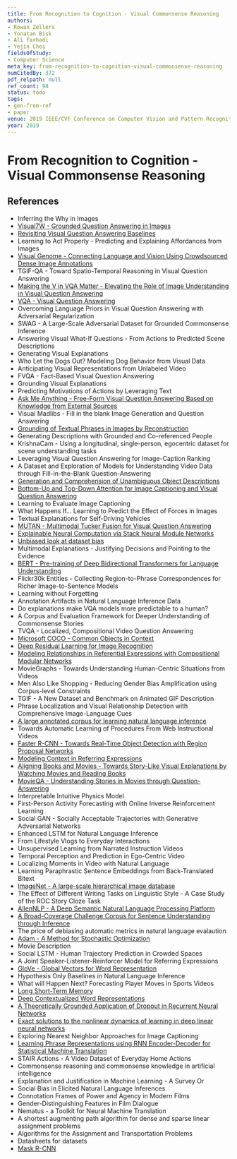 ```yaml
---
title: From Recognition to Cognition - Visual Commonsense Reasoning
authors:
- Rowan Zellers
- Yonatan Bisk
- Ali Farhadi
- Yejin Choi
fieldsOfStudy:
- Computer Science
meta_key: from-recognition-to-cognition-visual-commonsense-reasoning
numCitedBy: 372
pdf_relpath: null
ref_count: 98
status: todo
tags:
- gen-from-ref
- paper
venue: 2019 IEEE/CVF Conference on Computer Vision and Pattern Recognition (CVPR)
year: 2019
---
```


# From Recognition to Cognition - Visual Commonsense Reasoning

## References

- Inferring the Why in Images
- [Visual7W - Grounded Question Answering in Images](./visual7w-grounded-question-answering-in-images.md)
- [Revisiting Visual Question Answering Baselines](./revisiting-visual-question-answering-baselines.md)
- Learning to Act Properly - Predicting and Explaining Affordances from Images
- [Visual Genome - Connecting Language and Vision Using Crowdsourced Dense Image Annotations](./visual-genome-connecting-language-and-vision-using-crowdsourced-dense-image-annotations.md)
- TGIF-QA - Toward Spatio-Temporal Reasoning in Visual Question Answering
- [Making the V in VQA Matter - Elevating the Role of Image Understanding in Visual Question Answering](./making-the-v-in-vqa-matter-elevating-the-role-of-image-understanding-in-visual-question-answering.md)
- [VQA - Visual Question Answering](./vqa-visual-question-answering.md)
- Overcoming Language Priors in Visual Question Answering with Adversarial Regularization
- SWAG - A Large-Scale Adversarial Dataset for Grounded Commonsense Inference
- Answering Visual What-If Questions - From Actions to Predicted Scene Descriptions
- Generating Visual Explanations
- Who Let the Dogs Out? Modeling Dog Behavior from Visual Data
- Anticipating Visual Representations from Unlabeled Video
- FVQA - Fact-Based Visual Question Answering
- Grounding Visual Explanations
- Predicting Motivations of Actions by Leveraging Text
- [Ask Me Anything - Free-Form Visual Question Answering Based on Knowledge from External Sources](./ask-me-anything-free-form-visual-question-answering-based-on-knowledge-from-external-sources.md)
- Visual Madlibs - Fill in the blank Image Generation and Question Answering
- [Grounding of Textual Phrases in Images by Reconstruction](./grounding-of-textual-phrases-in-images-by-reconstruction.md)
- Generating Descriptions with Grounded and Co-referenced People
- KrishnaCam - Using a longitudinal, single-person, egocentric dataset for scene understanding tasks
- Leveraging Visual Question Answering for Image-Caption Ranking
- A Dataset and Exploration of Models for Understanding Video Data through Fill-in-the-Blank Question-Answering
- [Generation and Comprehension of Unambiguous Object Descriptions](./generation-and-comprehension-of-unambiguous-object-descriptions.md)
- [Bottom-Up and Top-Down Attention for Image Captioning and Visual Question Answering](./bottom-up-and-top-down-attention-for-image-captioning-and-visual-question-answering.md)
- Learning to Evaluate Image Captioning
- What Happens If... Learning to Predict the Effect of Forces in Images
- Textual Explanations for Self-Driving Vehicles
- [MUTAN - Multimodal Tucker Fusion for Visual Question Answering](./mutan-multimodal-tucker-fusion-for-visual-question-answering.md)
- [Explainable Neural Computation via Stack Neural Module Networks](./explainable-neural-computation-via-stack-neural-module-networks.md)
- [Unbiased look at dataset bias](./unbiased-look-at-dataset-bias.md)
- Multimodal Explanations - Justifying Decisions and Pointing to the Evidence
- [BERT - Pre-training of Deep Bidirectional Transformers for Language Understanding](./bert-pre-training-of-deep-bidirectional-transformers-for-language-understanding.md)
- Flickr30k Entities - Collecting Region-to-Phrase Correspondences for Richer Image-to-Sentence Models
- Learning without Forgetting
- Annotation Artifacts in Natural Language Inference Data
- Do explanations make VQA models more predictable to a human?
- A Corpus and Evaluation Framework for Deeper Understanding of Commonsense Stories
- TVQA - Localized, Compositional Video Question Answering
- [Microsoft COCO - Common Objects in Context](./microsoft-coco-common-objects-in-context.md)
- [Deep Residual Learning for Image Recognition](./deep-residual-learning-for-image-recognition.md)
- [Modeling Relationships in Referential Expressions with Compositional Modular Networks](./modeling-relationships-in-referential-expressions-with-compositional-modular-networks.md)
- MovieGraphs - Towards Understanding Human-Centric Situations from Videos
- Men Also Like Shopping - Reducing Gender Bias Amplification using Corpus-level Constraints
- TGIF - A New Dataset and Benchmark on Animated GIF Description
- Phrase Localization and Visual Relationship Detection with Comprehensive Image-Language Cues
- [A large annotated corpus for learning natural language inference](./a-large-annotated-corpus-for-learning-natural-language-inference.md)
- Towards Automatic Learning of Procedures From Web Instructional Videos
- [Faster R-CNN - Towards Real-Time Object Detection with Region Proposal Networks](./faster-r-cnn-towards-real-time-object-detection-with-region-proposal-networks.md)
- [Modeling Context in Referring Expressions](./modeling-context-in-referring-expressions.md)
- [Aligning Books and Movies - Towards Story-Like Visual Explanations by Watching Movies and Reading Books](./aligning-books-and-movies-towards-story-like-visual-explanations-by-watching-movies-and-reading-books.md)
- [MovieQA - Understanding Stories in Movies through Question-Answering](./movieqa-understanding-stories-in-movies-through-question-answering.md)
- Interpretable Intuitive Physics Model
- First-Person Activity Forecasting with Online Inverse Reinforcement Learning
- Social GAN - Socially Acceptable Trajectories with Generative Adversarial Networks
- Enhanced LSTM for Natural Language Inference
- From Lifestyle Vlogs to Everyday Interactions
- Unsupervised Learning from Narrated Instruction Videos
- Temporal Perception and Prediction in Ego-Centric Video
- Localizing Moments in Video with Natural Language
- Learning Paraphrastic Sentence Embeddings from Back-Translated Bitext
- [ImageNet - A large-scale hierarchical image database](./imagenet-a-large-scale-hierarchical-image-database.md)
- The Effect of Different Writing Tasks on Linguistic Style - A Case Study of the ROC Story Cloze Task
- [AllenNLP - A Deep Semantic Natural Language Processing Platform](./allennlp-a-deep-semantic-natural-language-processing-platform.md)
- [A Broad-Coverage Challenge Corpus for Sentence Understanding through Inference](./a-broad-coverage-challenge-corpus-for-sentence-understanding-through-inference.md)
- The price of debiasing automatic metrics in natural language evalaution
- [Adam - A Method for Stochastic Optimization](./adam-a-method-for-stochastic-optimization.md)
- Movie Description
- Social LSTM - Human Trajectory Prediction in Crowded Spaces
- A Joint Speaker-Listener-Reinforcer Model for Referring Expressions
- [GloVe - Global Vectors for Word Representation](./glove-global-vectors-for-word-representation.md)
- Hypothesis Only Baselines in Natural Language Inference
- What will Happen Next? Forecasting Player Moves in Sports Videos
- [Long Short-Term Memory](./long-short-term-memory.md)
- [Deep Contextualized Word Representations](./deep-contextualized-word-representations.md)
- [A Theoretically Grounded Application of Dropout in Recurrent Neural Networks](./a-theoretically-grounded-application-of-dropout-in-recurrent-neural-networks.md)
- [Exact solutions to the nonlinear dynamics of learning in deep linear neural networks](./exact-solutions-to-the-nonlinear-dynamics-of-learning-in-deep-linear-neural-networks.md)
- Exploring Nearest Neighbor Approaches for Image Captioning
- [Learning Phrase Representations using RNN Encoder-Decoder for Statistical Machine Translation](./learning-phrase-representations-using-rnn-encoder-decoder-for-statistical-machine-translation.md)
- STAIR Actions - A Video Dataset of Everyday Home Actions
- Commonsense reasoning and commonsense knowledge in artificial intelligence
- Explanation and Justification in Machine Learning - A Survey Or
- Social Bias in Elicited Natural Language Inferences
- Connotation Frames of Power and Agency in Modern Films
- Gender-Distinguishing Features in Film Dialogue
- Nematus - a Toolkit for Neural Machine Translation
- A shortest augmenting path algorithm for dense and sparse linear assignment problems
- Algorithms for the Assignment and Transportation Problems
- Datasheets for datasets
- [Mask R-CNN](./mask-r-cnn.md)
